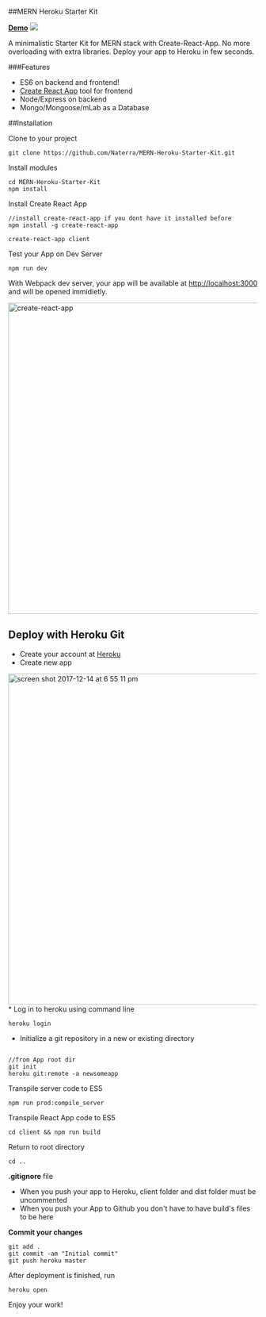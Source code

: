 ##MERN Heroku Starter Kit

<b><a target="_blank" href="https://test-mern-heroku.herokuapp.com/">Demo</a></b>
<img src="https://user-images.githubusercontent.com/8204364/34019126-61577bb0-e0fb-11e7-91d5-1dfa022b6593.jpg">

A minimalistic Starter Kit for MERN stack with Create-React-App. No more overloading with extra libraries. Deploy your app to Heroku in few seconds.  

###Features
* ES6 on backend and frontend!
* <a href="https://github.com/facebookincubator/create-react-app">Create React App</a> tool for frontend
* Node/Express on backend
* Mongo/Mongoose/mLab as a Database

##Installation

Clone to your project

<pre><code>git clone https://github.com/Naterra/MERN-Heroku-Starter-Kit.git</code></pre>


Install modules
<pre><code>cd MERN-Heroku-Starter-Kit
npm install
</code></pre>

Install Create React App
 
<pre><code>//install create-react-app if you dont have it installed before
npm install -g create-react-app

create-react-app client
</code></pre>

Test your App on Dev Server
<pre><code>npm run dev
</code></pre>

With Webpack dev server, your app will be available at <a href="http://localhost:3000">http://localhost:3000</a> and will be opened immidietly.

<img width="628" alt="create-react-app" src="https://user-images.githubusercontent.com/8204364/34019954-5e9436da-e0ff-11e7-9ec0-72653646d0d6.png">

## Deploy with Heroku Git

* Create your account at <a href="heroku.com">Heroku</a>
* Create new app
<img width="668" alt="screen shot 2017-12-14 at 6 55 11 pm" src="https://user-images.githubusercontent.com/8204364/34020110-64bcf01e-e100-11e7-9f16-8fc1ad609fdb.png">
* Log in to heroku using command line
<pre><code>heroku login</code></pre>

* Initialize a git repository in a new or existing directory
<pre><code>
//from App root dir
git init
heroku git:remote -a newsomeapp
</code></pre>

 
Transpile server code to ES5
<pre><code>npm run prod:compile_server
</code></pre>

Transpile React App code to ES5
<pre><code>cd client && npm run build
</code></pre>

Return to root directory
<pre><code>cd ..
</code></pre>

<b>.gitignore</b> file

* When you push your app to Heroku, client folder and dist folder must be uncommented
* When you push your App to Github  you don't have to have build's files to be here


<b>Commit your changes</b>
<pre><code>git add .
git commit -am "Initial commit"
git push heroku master
</code></pre>

After deployment is finished, run
<pre><code>heroku open
</code></pre>

Enjoy your work!